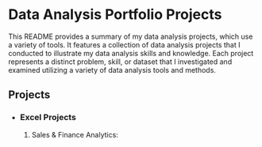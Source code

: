 # Data Analysis Portfolio Projects

This README provides a summary of my data analysis projects, which use a variety of tools. It features a collection of data analysis projects that I conducted to illustrate my data analysis skills and knowledge. Each project represents a distinct problem, skill, or dataset that I investigated and examined utilizing a variety of data analysis tools and methods.

## Projects
- ### Excel Projects
  1. Sales & Finance Analytics: 
